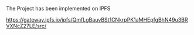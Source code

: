 
The Project has been implemented on IPFS

https://gateway.ipfs.io/ipfs/QmfLgBauvBSt1CNkrpPK1aMHEpfgBhN49u3BRVXNcZ27LE/src/
